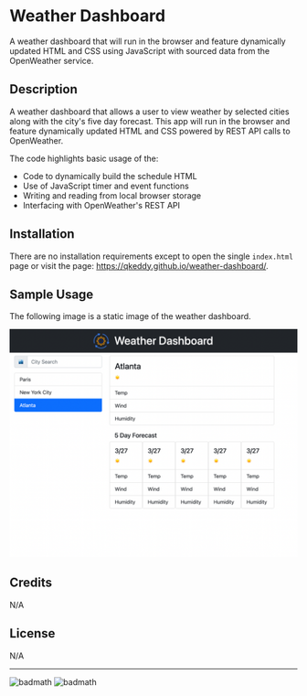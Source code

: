 # Weather Dashboard
A weather dashboard that will run in the browser and feature dynamically updated HTML and CSS using JavaScript with sourced data from the OpenWeather service. 

## Description
A weather dashboard that allows a user to view weather by selected cities along with the city's five day forecast. This app will run in the browser and feature dynamically updated HTML and CSS powered by REST API calls to OpenWeather.

 The code highlights basic usage of the:
- Code to dynamically build the schedule HTML
- Use of JavaScript timer and event functions
- Writing and reading from local browser storage
- Interfacing with OpenWeather's REST API

## Installation

There are no installation requirements except to open the single `index.html` page or visit the page: https://qkeddy.github.io/weather-dashboard/.

## Sample Usage

The following image is a static image of the weather dashboard.

![alt text](./assets/images/weather-dashboard-sample-image.png)


## Credits

N/A

## License

N/A

---

![badmath](https://img.shields.io/github/languages/top/lernantino/badmath)
![badmath](https://img.shields.io/github/issues/qkeddy/simple-password-generator)